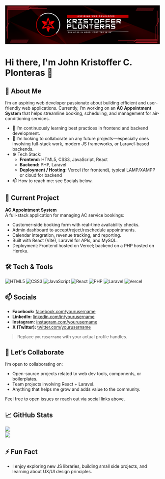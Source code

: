 ![GitHub Banner](banner2.png)
# Hi there, I'm John Kristoffer C. Plonteras 👋

## 🔭 About Me
I’m an aspiring web developer passionate about building efficient and user-friendly web applications. Currently, I’m working on an **AC Appointment System** that helps streamline booking, scheduling, and management for air-conditioning services.

- 🌱 I’m continuously learning best practices in frontend and backend development.
- 👯 I’m looking to collaborate on any future projects—especially ones involving full-stack work, modern JS frameworks, or Laravel-based backends.
- ⚙️ Tech Stack: 
  - **Frontend:** HTML5, CSS3, JavaScript, React
  - **Backend:** PHP, Laravel
  - **Deployment / Hosting:** Vercel (for frontend), typical LAMP/XAMPP or cloud for backend
- 📫 How to reach me: see Socials below.

## 🚀 Current Project
**AC Appointment System**  
A full-stack application for managing AC service bookings:
- Customer-side booking form with real-time availability checks.
- Admin dashboard to accept/reject/reschedule appointments.
- Calendar integration, revenue tracking, and reporting.
- Built with React (Vite), Laravel for APIs, and MySQL.
- Deployment: Frontend hosted on Vercel; backend on a PHP hosted on Heroku.

## 🛠️ Tech & Tools
![HTML5](https://img.shields.io/badge/HTML5-%23E34F26?logo=html5&logoColor=white)
![CSS3](https://img.shields.io/badge/CSS3-%231572B6?logo=css3&logoColor=white)
![JavaScript](https://img.shields.io/badge/JavaScript-%23F7DF1E?logo=javascript&logoColor=black)
![React](https://img.shields.io/badge/React-%2320232a?logo=react&logoColor=%2361DAFB)
![PHP](https://img.shields.io/badge/PHP-%23777BB4?logo=php&logoColor=white)
![Laravel](https://img.shields.io/badge/Laravel-%23FF2D20?logo=laravel&logoColor=white)
![Vercel](https://img.shields.io/badge/Vercel-%23000000?logo=vercel&logoColor=white)

## 📫 Socials
- **Facebook:** [facebook.com/yourusername](https://www.facebook.com/plonteras19)
- **LinkedIn:** [linkedin.com/in/yourusername](https://www.linkedin.com/in/plonteras-john-kristoffer-c-51b7922a9/)
- **Instagram:** [instagram.com/yourusername](https://www.instagram.com/kashiro_19/)
- **X (Twitter):** [twitter.com/yourusername](https://x.com/Kris2ffer191)

> Replace `yourusername` with your actual profile handles.

## 🤝 Let’s Collaborate
I’m open to collaborating on:
- Open-source projects related to web dev tools, components, or boilerplates.
- Team projects involving React + Laravel.
- Anything that helps me grow and adds value to the community.

Feel free to open issues or reach out via social links above.


## 📈 GitHub Stats
<!-- You can include dynamic GitHub stats cards if you like -->
![](https://github-readme-stats.vercel.app/api?username=Plonteras191&theme=dark&hide_border=false&include_all_commits=false&count_private=false)<br/>
![](https://github-readme-stats.vercel.app/api/top-langs/?username=Plonteras191&theme=dark&hide_border=false&include_all_commits=false&count_private=false&layout=compact)

## ⚡ Fun Fact
- I enjoy exploring new JS libraries, building small side projects, and learning about UX/UI design principles.



